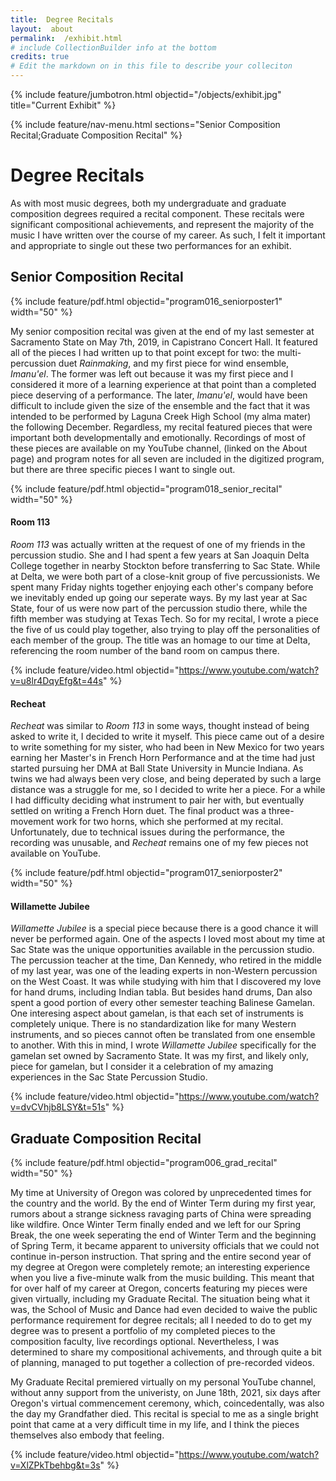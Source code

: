 ```yaml
---
title:  Degree Recitals
layout:  about
permalink:  /exhibit.html
# include CollectionBuilder info at the bottom
credits: true
# Edit the markdown on in this file to describe your colleciton
---
```


{% include feature/jumbotron.html objectid="/objects/exhibit.jpg" title="Current Exhibit" %}

{% include feature/nav-menu.html sections="Senior Composition Recital;Graduate Composition Recital" %}

# Degree Recitals

As with most music degrees, both my undergraduate and graduate composition degrees required a recital component.  These recitals were significant compositional achievements, and represent the majority of the music I have written over the course of my career.  As such, I felt it important and appropriate to single out these two performances for an exhibit.

## Senior Composition Recital

{% include feature/pdf.html objectid="program016_seniorposter1" width="50" %}

My senior composition recital was given at the end of my last semester at Sacramento State on May 7th, 2019, in Capistrano Concert Hall.  It featured all of the pieces I had written up to that point except for two:  the multi-percussion duet *Rainmaking*, and my first piece for wind ensemble, *Imanu'el*.  The former was left out because it was my first piece and I considered it more of a learning experience at that point than a completed piece deserving of a performance.  The later, *Imanu'el*, would have been difficult to include given the size of the ensemble and the fact that it was intended to be performed by Laguna Creek High School (my alma mater) the following December.  Regardless, my recital featured pieces that were important both developmentally and emotionally.  Recordings of most of these pieces are available on my YouTube channel, (linked on the About page) and program notes for all seven are included in the digitized program, but there are three specific pieces I want to single out.

{% include feature/pdf.html objectid="program018_senior_recital" width="50" %}

#### Room 113

*Room 113* was actually written at the request of one of my friends in the percussion studio.  She and I had spent a few years at San Joaquin Delta College together in nearby Stockton before transferring to Sac State.  While at Delta, we were both part of a close-knit group of five percussionists.  We spent many Friday nights together enjoying each other's company before we inevitably ended up going our seperate ways.  By my last year at Sac State, four of us were now part of the percussion studio there, while the fifth member was studying at Texas Tech.  So for my recital, I wrote a piece the five of us could play together, also trying to play off the personalities of each member of the group.  The title was an homage to our time at Delta, referencing the room number of the band room on campus there.

{% include feature/video.html objectid="https://www.youtube.com/watch?v=u8lr4DqyEfg&t=44s" %}

#### Recheat

*Recheat* was similar to *Room 113* in some ways, thought instead of being asked to write it, I decided to write it myself.  This piece came out of a desire to write something for my sister, who had been in New Mexico for two years earning her Master's in French Horn Performance and at the time had just started pursuing her DMA at Ball State University in Muncie Indiana.  As twins we had always been very close, and being deperated by such a large distance was a struggle for me, so I decided to write her a piece.  For a while I had difficulty deciding what instrument to pair her with, but eventually settled on writing a French Horn duet.  The final product was a three-movement work for two horns, which she performed at my recital.  Unfortunately, due to technical issues during the performance, the recording was unusable, and *Recheat* remains one of my few pieces not available on YouTube.

{% include feature/pdf.html objectid="program017_seniorposter2" width="50" %}

#### Willamette Jubilee

*Willamette Jubilee* is a special piece because there is a good chance it will never be performed again.  One of the aspects I loved most about my time at Sac State was the unique opportunities available in the percussion studio.  The percussion teacher at the time, Dan Kennedy, who retired in the middle of my last year, was one of the leading experts in non-Western percussion on the West Coast.  It was while studying with him that I discovered my love for hand drums, including Indian tabla.  But besides hand drums, Dan also spent a good portion of every other semester teaching Balinese Gamelan.  One interesing aspect about gamelan, is that each set of instruments is completely unique.  There is no standardization like for many Western instruments, and so pieces cannot often be translated from one ensemble to another.  With this in mind, I wrote *Willamette Jubilee* specifically for the gamelan set owned by Sacramento State.  It was my first, and likely only, piece for gamelan, but I consider it a celebration of my amazing experiences in the Sac State Percussion Studio.

{% include feature/video.html objectid="https://www.youtube.com/watch?v=dvCVhjb8LSY&t=51s" %}

## Graduate Composition Recital

{% include feature/pdf.html objectid="program006_grad_recital" width="50" %}

My time at University of Oregon was colored by unprecedented times for the country and the world.  By the end of Winter Term during my first year, rumors about a strange sickness ravaging parts of China were spreading like wildfire.  Once Winter Term finally ended and we left for our Spring Break, the one week seperating the end of Winter Term and the beginning of Spring Term, it became apparent to university officials that we could not continue in-person instruction.  That spring and the entire second year of my degree at Oregon were completely remote; an interesting experience when you live a five-minute walk from the music building.  This meant that for over half of my career at Oregon, concerts featuring my pieces were given virtually, including my Graduate Recital.  The situation being what it was, the School of Music and Dance had even decided to waive the public performance requirement for degree recitals; all I needed to do to get my degree was to present a portfolio of my completed pieces to the composition faculty, live recordings optional.  Nevertheless, I was determined to share my compositional achivements, and through quite a bit of planning, managed to put together a collection of pre-recorded videos.

My Graduate Recital premiered virtually on my personal YouTube channel, without anny support from the univeristy, on June 18th, 2021, six days after Oregon's virtual commencement ceremony, which, coincedentally, was also the day my Grandfather died.  This recital is special to me as a single bright point that came at a very difficult time in my life, and I think the pieces themselves also embody that feeling.

{% include feature/video.html objectid="https://www.youtube.com/watch?v=XlZPkTbehbg&t=3s" %}


